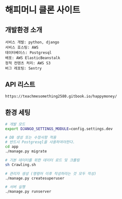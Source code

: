 # 해피머니 클론 사이트

## 개발환경 소개

```
서비스 개발: python, django
서비스 호스팅: AWS
데이터베이스: Postgresql
배포: AWS ElasticBeanstalk
정적 컨텐츠 처리: AWS S3
버그 레포팅: Sentry
```

## API 리스트

`https://teachmesomething2580.gitbook.io/happymoney/`


## 환경 세팅

```bash
# 개발 모드
export DJANGO_SETTINGS_MODULE=config.settings.dev

# DB 생성 또는 수정사항 적용
# 반드시 Postgresql을 사용하여야한다.
cd app
./manage.py migrate

# 기본 데이터를 위한 데이터 로드 및 크롤링
sh Crawling.sh

# 관리자 생성 (명령어 이후 작성하라는 것 모두 작성)
./manage.py createsuperuser

# 서버 실행
./manage.py runserver
```
